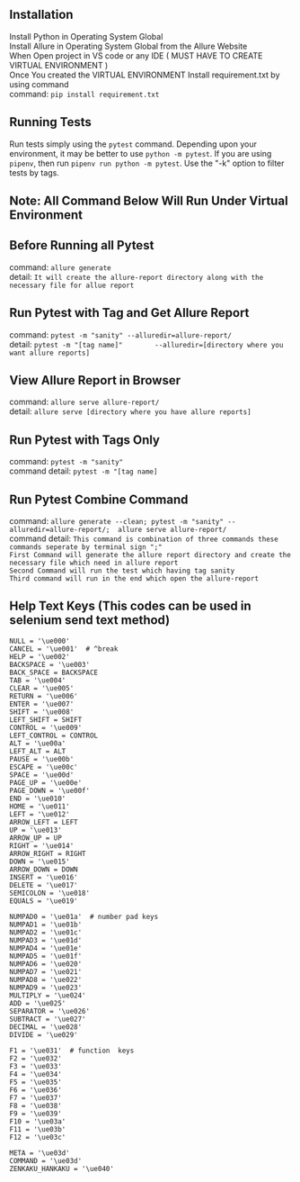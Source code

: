 ## Installation
Install Python in Operating System Global<br />
Install Allure in Operating System Global from the Allure Website<br />
When Open project in VS code or any IDE ( MUST HAVE TO CREATE VIRTUAL ENVIRONMENT )<br />
Once You created the VIRTUAL ENVIRONMENT Install requirement.txt by using command <br />
command: `pip install requirement.txt`


## Running Tests
Run tests simply using the `pytest` command.
Depending upon your environment, it may be better to use `python -m pytest`.
If you are using `pipenv`, then run `pipenv run python -m pytest`.
Use the "-k" option to filter tests by tags.


## Note: All Command Below Will Run Under Virtual Environment
## Before Running all Pytest 
command: `allure generate`<br />
detail:  `It will create the allure-report directory along with the necessary file for allue report`
## Run Pytest with Tag and Get Allure Report
command: `pytest -m "sanity" --alluredir=allure-report/`<br />
detail:  `pytest -m "[tag name]"        --alluredir=[directory where you want allure reports]`

## View Allure Report in Browser
command: `allure serve allure-report/`<br />
detail:  `allure serve [directory where you have allure reports]`

## Run Pytest with Tags Only
command: `pytest -m "sanity"`<br />
command detail:  `pytest -m "[tag name]` 



## Run Pytest Combine Command
command: `allure generate --clean; pytest -m "sanity" --alluredir=allure-report/;  allure serve allure-report/`<br />
command detail:  `This command is combination of three commands these commands seperate by terminal sign ";"`<br />
`First Command will generate the allure report directory and create the necessary file which need in allure report`<br />
`Second Command will run the test which having tag sanity`<br />
`Third command will run in the end which open the allure-report` 

## Help Text Keys (This codes can be used in selenium send text method)

    NULL = '\ue000'
    CANCEL = '\ue001'  # ^break
    HELP = '\ue002'
    BACKSPACE = '\ue003'
    BACK_SPACE = BACKSPACE
    TAB = '\ue004'
    CLEAR = '\ue005'
    RETURN = '\ue006'
    ENTER = '\ue007'
    SHIFT = '\ue008'
    LEFT_SHIFT = SHIFT
    CONTROL = '\ue009'
    LEFT_CONTROL = CONTROL
    ALT = '\ue00a'
    LEFT_ALT = ALT
    PAUSE = '\ue00b'
    ESCAPE = '\ue00c'
    SPACE = '\ue00d'
    PAGE_UP = '\ue00e'
    PAGE_DOWN = '\ue00f'
    END = '\ue010'
    HOME = '\ue011'
    LEFT = '\ue012'
    ARROW_LEFT = LEFT
    UP = '\ue013'
    ARROW_UP = UP
    RIGHT = '\ue014'
    ARROW_RIGHT = RIGHT
    DOWN = '\ue015'
    ARROW_DOWN = DOWN
    INSERT = '\ue016'
    DELETE = '\ue017'
    SEMICOLON = '\ue018'
    EQUALS = '\ue019'

    NUMPAD0 = '\ue01a'  # number pad keys
    NUMPAD1 = '\ue01b'
    NUMPAD2 = '\ue01c'
    NUMPAD3 = '\ue01d'
    NUMPAD4 = '\ue01e'
    NUMPAD5 = '\ue01f'
    NUMPAD6 = '\ue020'
    NUMPAD7 = '\ue021'
    NUMPAD8 = '\ue022'
    NUMPAD9 = '\ue023'
    MULTIPLY = '\ue024'
    ADD = '\ue025'
    SEPARATOR = '\ue026'
    SUBTRACT = '\ue027'
    DECIMAL = '\ue028'
    DIVIDE = '\ue029'

    F1 = '\ue031'  # function  keys
    F2 = '\ue032'
    F3 = '\ue033'
    F4 = '\ue034'
    F5 = '\ue035'
    F6 = '\ue036'
    F7 = '\ue037'
    F8 = '\ue038'
    F9 = '\ue039'
    F10 = '\ue03a'
    F11 = '\ue03b'
    F12 = '\ue03c'

    META = '\ue03d'
    COMMAND = '\ue03d'
    ZENKAKU_HANKAKU = '\ue040'
